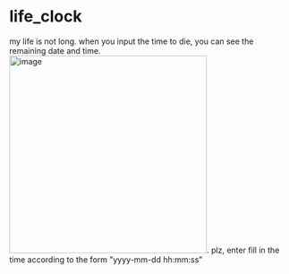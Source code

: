 # life_clock
my life is not long. when you input the time to die, you can see the remaining date and time.    
<img width="353" alt="image" src="https://user-images.githubusercontent.com/124692313/233964886-8cba9db9-2e60-4a74-925d-39b37ccbf249.png">. 
plz, enter fill in the time according to the form "yyyy-mm-dd hh:mm:ss"
